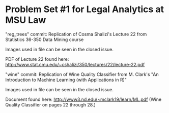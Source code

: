 # Problem Set #1 for Legal Analytics at MSU Law

"reg_trees" commit:
Replication of Cosma Shalizi's Lecture 22 from Statistics 36-350 Data Mining course

Images used in file can be seen in the closed issue.

PDF of Lecture 22 found here: http://www.stat.cmu.edu/~cshalizi/350/lectures/22/lecture-22.pdf


"wine" commit:
Replication of Wine Quality Classifier from M. Clark's "An Introduction to Machine Learning (with Applications in R)"

Images used in file can be seen in the closed issue. 

Document found here: http://www3.nd.edu/~mclark19/learn/ML.pdf (Wine Quality Classifier on pages 22 through 28.)

